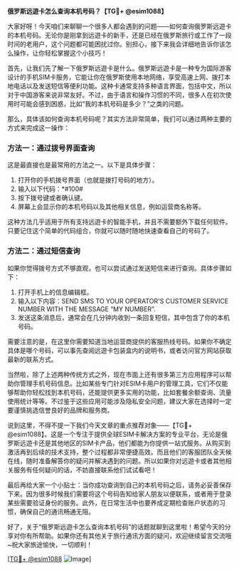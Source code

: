**俄罗斯远遊卡怎么查询本机号码？【TG💪+ @esim1088】**

大家好呀！今天咱们来聊聊一个很多人都会遇到的问题——如何查询俄罗斯远遊卡的本机号码。无论你是刚拿到远遊卡的新手，还是已经在俄罗斯旅行或工作了一段时间的老用户，这个问题都可能困扰过你。别担心，接下来我会详细地告诉你该怎么操作，让你轻松掌握这个小技巧！

首先，让我们先了解一下俄罗斯远遊卡是什么。俄罗斯远遊卡是一种专为国际游客设计的手机SIM卡服务，它能让你在俄罗斯使用本地网络，享受高速上网、拨打本地电话以及发送短信等便利功能。这种卡通常支持多种语言界面，包括中文，所以对于中国游客来说非常友好。不过，由于语言和操作习惯的不同，很多人在初次使用时可能会感到困惑，比如“我的本机号码是多少？”之类的问题。

那么，具体该如何查询本机号码呢？其实方法非常简单，我们可以通过两种主要的方式来完成这一操作：

### 方法一：通过拨号界面查询

这是最直接也是最常用的方法之一。以下是具体步骤：

1. 打开你的手机拨号界面（也就是拨打号码的地方）。
2. 输入以下代码：*#100#
3. 按下拨号键或者确认键。
4. 屏幕上会显示你的本机号码以及其他相关信息，例如运营商名称等。

这种方法几乎适用于所有支持远遊卡的智能手机，并且不需要额外下载任何软件。只要记住这个简单的代码组合，你就可以随时随地快速查看自己的号码了。

### 方法二：通过短信查询

如果你觉得拨号方式不够直观，也可以尝试通过发送短信来进行查询。具体步骤如下：

1. 打开手机上的信息编辑框。
2. 输入以下内容：SEND SMS TO YOUR OPERATOR'S CUSTOMER SERVICE NUMBER WITH THE MESSAGE “MY NUMBER”.
3. 发送这条消息后，通常会在几分钟内收到一条回复短信，其中包含了你的本机号码。

需要注意的是，在这里你需要知道当地运营商提供的客服热线号码。如果你不确定具体是哪个号码，可以事先查阅远遊卡包装盒内的说明书，或者访问官方网站获取最新的联系方式。

当然啦，除了上述两种传统方式之外，现在市面上还有很多第三方应用程序可以帮助你管理手机号码信息。比如某些专门针对ESIM卡用户的管理工具，它们不仅能够帮助你轻松找到本机号码，还能提供更多实用的功能，比如套餐余额查询、流量使用统计等等。不过鉴于这些应用可能涉及隐私安全问题，建议大家在选择时一定要谨慎挑选信誉良好的品牌和服务商。

说到这里，不得不提一下我们今天文章的重点推荐对象——【TG💪+ @esim1088】。这是一个专注于提供全球ESIM卡解决方案的专业平台，无论是俄罗斯远遊卡还是其他地区的SIM卡产品，他们都能为你提供一站式服务。从购买到激活再到后续的技术支持，整个过程都非常便捷高效。而且他们的客服团队全天候在线，随时准备解答你的疑问并解决遇到的问题。所以如果你对远遊卡或者其他相关服务有任何疑问的话，不妨直接联系他们试试看吧！

最后再给大家一个小贴士：当你成功查询到自己的本机号码之后，请务必妥善保存下来。因为很多时候我们需要将这个号码告知给家人朋友以便联系，或者用于登录某些需要验证身份的服务。此外，在日常生活中也要养成定期检查账户状态的习惯，确保自己的通讯畅通无阻。

好了，关于“俄罗斯远遊卡怎么查询本机号码”的话题就聊到这里啦！希望今天的分享对你有所帮助。如果你还有其他关于旅行通讯方面的疑问，欢迎继续留言交流哦~祝大家旅途愉快，一切顺利！

[[TG💪+ @esim1088](https://t.me/s/esim1088) ![Image](https://i.postimg.cc/4NQfJmqS/Snipaste-2025-05-13-00-14-12.png)]